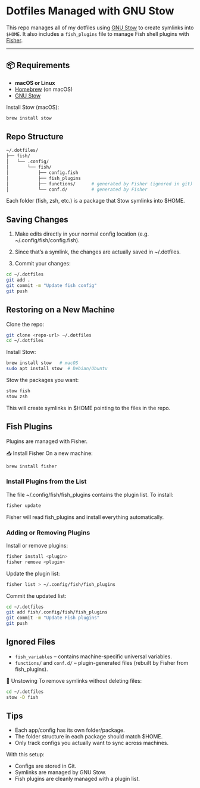 # Dotfiles Managed with GNU Stow

This repo manages all of my dotfiles using [GNU Stow](https://www.gnu.org/software/stow/) to create symlinks into `$HOME`. It also includes a `fish_plugins` file to manage Fish shell plugins with [Fisher](https://github.com/jorgebucaran/fisher).

---

## 📦 **Requirements**

- **macOS or Linux**
- [Homebrew](https://brew.sh/) (on macOS)
- [GNU Stow](https://www.gnu.org/software/stow/)

Install Stow (macOS):

```bash
brew install stow
```

## Repo Structure

```bash
~/.dotfiles/
├── fish/
│   └── .config/
│       └── fish/
│           ├── config.fish
│           ├── fish_plugins
│           ├── functions/      # generated by Fisher (ignored in git)
│           └── conf.d/         # generated by Fisher
```

Each folder (fish, zsh, etc.) is a package that Stow symlinks into $HOME.

## Saving Changes

1. Make edits directly in your normal config location (e.g. ~/.config/fish/config.fish).

2. Since that’s a symlink, the changes are actually saved in ~/.dotfiles.

3. Commit your changes:

```bash
cd ~/.dotfiles
git add .
git commit -m "Update fish config"
git push
```

## Restoring on a New Machine

Clone the repo:

```bash
git clone <repo-url> ~/.dotfiles
cd ~/.dotfiles
```

Install Stow:

```bash
brew install stow   # macOS
sudo apt install stow  # Debian/Ubuntu
```

Stow the packages you want:

```bash
stow fish
stow zsh
```

This will create symlinks in $HOME pointing to the files in the repo.

## Fish Plugins
Plugins are managed with Fisher.

📥 Install Fisher
On a new machine:

```bash
brew install fisher
```

### Install Plugins from the List

The file ~/.config/fish/fish_plugins contains the plugin list. To install:

```bash
fisher update
```

Fisher will read fish_plugins and install everything automatically.

### Adding or Removing Plugins

Install or remove plugins:

```bash
fisher install <plugin>
fisher remove <plugin>
```

Update the plugin list:

```bash
fisher list > ~/.config/fish/fish_plugins
```

Commit the updated list:

```bash
cd ~/.dotfiles
git add fish/.config/fish/fish_plugins
git commit -m "Update Fish plugins"
git push
```

## Ignored Files

- `fish_variables` – contains machine-specific universal variables.
- `functions/` and `conf.d/` – plugin-generated files (rebuilt by Fisher from fish_plugins).

🔗 Unstowing
To remove symlinks without deleting files:

```bash
cd ~/.dotfiles
stow -D fish
```

## Tips

- Each app/config has its own folder/package.
- The folder structure in each package should match $HOME.
- Only track configs you actually want to sync across machines.

With this setup:

- Configs are stored in Git.
- Symlinks are managed by GNU Stow.
- Fish plugins are cleanly managed with a plugin list.
